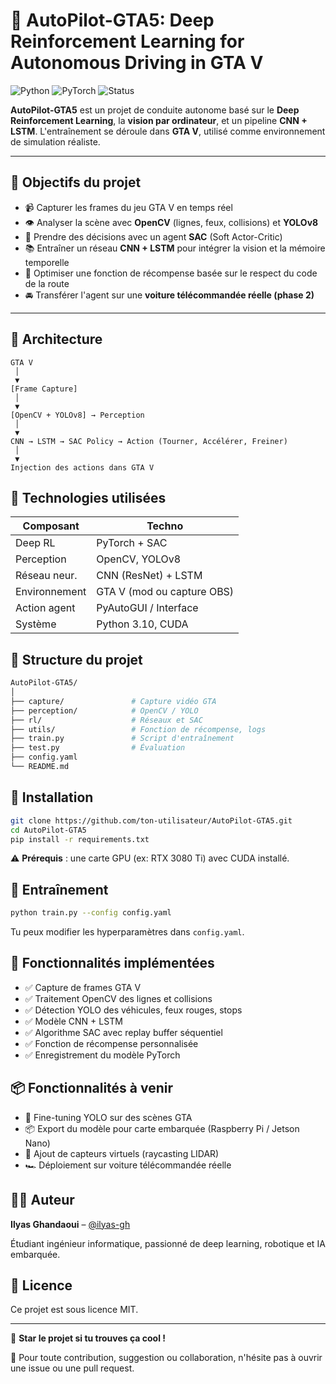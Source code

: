 # 🚗 AutoPilot-GTA5: Deep Reinforcement Learning for Autonomous Driving in GTA V

![Python](https://img.shields.io/badge/python-3.10-blue)
![PyTorch](https://img.shields.io/badge/PyTorch-2.1.0-orange)
![Status](https://img.shields.io/badge/status-WIP-yellow)

**AutoPilot-GTA5** est un projet de conduite autonome basé sur le **Deep Reinforcement Learning**, la **vision par ordinateur**, et un pipeline **CNN + LSTM**. L'entraînement se déroule dans **GTA V**, utilisé comme environnement de simulation réaliste.

---

## 🎯 Objectifs du projet

- 📹 Capturer les frames du jeu GTA V en temps réel
- 👁️ Analyser la scène avec **OpenCV** (lignes, feux, collisions) et **YOLOv8**
- 🧠 Prendre des décisions avec un agent **SAC** (Soft Actor-Critic)
- 📚 Entraîner un réseau **CNN + LSTM** pour intégrer la vision et la mémoire temporelle
- 🚦 Optimiser une fonction de récompense basée sur le respect du code de la route
- 🚘 Transférer l'agent sur une **voiture télécommandée réelle (phase 2)**

---

## 🧠 Architecture

```text
GTA V
 │
 ▼
[Frame Capture]
 │
 ▼
[OpenCV + YOLOv8] → Perception
 │
 ▼
CNN → LSTM → SAC Policy → Action (Tourner, Accélérer, Freiner)
 │
 ▼
Injection des actions dans GTA V
```

## 🔧 Technologies utilisées

| Composant | Techno |
|-----------|--------|
| Deep RL | PyTorch + SAC |
| Perception | OpenCV, YOLOv8 |
| Réseau neur. | CNN (ResNet) + LSTM |
| Environnement | GTA V (mod ou capture OBS) |
| Action agent | PyAutoGUI / Interface |
| Système | Python 3.10, CUDA |

## 📁 Structure du projet

```bash
AutoPilot-GTA5/
│
├── capture/               # Capture vidéo GTA
├── perception/            # OpenCV / YOLO
├── rl/                    # Réseaux et SAC
├── utils/                 # Fonction de récompense, logs
├── train.py               # Script d'entraînement
├── test.py                # Évaluation
├── config.yaml
└── README.md
```

## 🚀 Installation

```bash
git clone https://github.com/ton-utilisateur/AutoPilot-GTA5.git
cd AutoPilot-GTA5
pip install -r requirements.txt
```

⚠️ **Prérequis** : une carte GPU (ex: RTX 3080 Ti) avec CUDA installé.

## 🧪 Entraînement

```bash
python train.py --config config.yaml
```

Tu peux modifier les hyperparamètres dans `config.yaml`.

## 🧠 Fonctionnalités implémentées

- ✅ Capture de frames GTA V
- ✅ Traitement OpenCV des lignes et collisions
- ✅ Détection YOLO des véhicules, feux rouges, stops
- ✅ Modèle CNN + LSTM
- ✅ Algorithme SAC avec replay buffer séquentiel
- ✅ Fonction de récompense personnalisée
- ✅ Enregistrement du modèle PyTorch

## 📦 Fonctionnalités à venir

- 🔄 Fine-tuning YOLO sur des scènes GTA
- 📦 Export du modèle pour carte embarquée (Raspberry Pi / Jetson Nano)
- 🧭 Ajout de capteurs virtuels (raycasting LIDAR)
- 🏎️ Déploiement sur voiture télécommandée réelle

## 👨‍💻 Auteur

**Ilyas Ghandaoui** – [@ilyas-gh](https://github.com/ilyas-gh)

Étudiant ingénieur informatique, passionné de deep learning, robotique et IA embarquée.

## 📜 Licence

Ce projet est sous licence MIT.

---

🌟 **Star le projet si tu trouves ça cool !**

🚀 Pour toute contribution, suggestion ou collaboration, n'hésite pas à ouvrir une issue ou une pull request.
